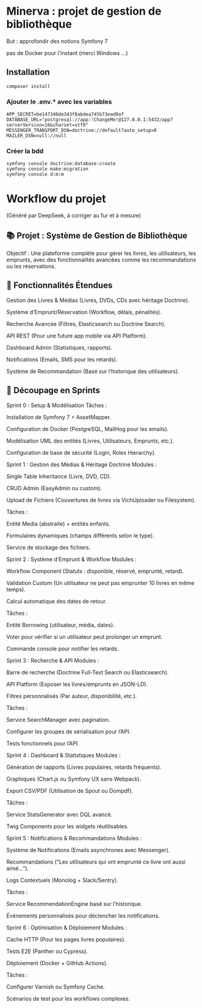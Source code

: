 # Minerva : projet de gestion de bibliothèque

But : approfondir des notions Symfony 7

pas de Docker pour l'instant (merci Windows ...)

## Installation
```shell
composer install
```

### Ajouter le .env.* avec les variables

``` dotenv
APP_SECRET=be147348de343f8abdea745b73ead9af
DATABASE_URL="postgresql://app:!ChangeMe!@127.0.0.1:5432/app?serverVersion=16&charset=utf8"
MESSENGER_TRANSPORT_DSN=doctrine://default?auto_setup=0
MAILER_DSN=null://null
```

### Créer la bdd
```shell
symfony console doctrine:database:create
symfony console make:migration
symfony console d:m:m
```

# Workflow du projet
(Généré par DeepSeek, à corriger au fur et à mesure)


## 📚 Projet : Système de Gestion de Bibliothèque
Objectif : Une plateforme complète pour gérer les livres, les utilisateurs, les emprunts, avec des fonctionnalités avancées comme les recommandations ou les réservations.

## 🎯 Fonctionnalités Étendues
Gestion des Livres & Médias (Livres, DVDs, CDs avec héritage Doctrine).

Système d’Emprunt/Réservation (Workflow, délais, pénalités).

Recherche Avancée (Filtres, Elasticsearch ou Doctrine Search).

API REST (Pour une future app mobile via API Platform).

Dashboard Admin (Statistiques, rapports).

Notifications (Emails, SMS pour les retards).

Système de Recommandation (Basé sur l’historique des utilisateurs).

## 📅 Découpage en Sprints
Sprint 0 : Setup & Modélisation
Tâches :

Installation de Symfony 7 + AssetMapper.

Configuration de Docker (PostgreSQL, MailHog pour les emails).

Modélisation UML des entités (Livres, Utilisateurs, Emprunts, etc.).

Configuration de base de sécurité (Login, Roles Hierarchy).

Sprint 1 : Gestion des Médias & Héritage Doctrine
Modules :

Single Table Inheritance (Livre, DVD, CD).

CRUD Admin (EasyAdmin ou custom).

Upload de Fichiers (Couvertures de livres via VichUploader ou Filesystem).

Tâches :

Entité Media (abstraite) + entités enfants.

Formulaires dynamiques (champs différents selon le type).

Service de stockage des fichiers.

Sprint 2 : Système d’Emprunt & Workflow
Modules :

Workflow Component (Statuts : disponible, réservé, emprunté, retard).

Validation Custom (Un utilisateur ne peut pas emprunter 10 livres en même temps).

Calcul automatique des dates de retour.

Tâches :

Entité Borrowing (utilisateur, média, dates).

Voter pour vérifier si un utilisateur peut prolonger un emprunt.

Commande console pour notifier les retards.

Sprint 3 : Recherche & API
Modules :

Barre de recherche (Doctrine Full-Text Search ou Elasticsearch).

API Platform (Exposer les livres/emprunts en JSON-LD).

Filtres personnalisés (Par auteur, disponibilité, etc.).

Tâches :

Service SearchManager avec pagination.

Configurer les groupes de sérialisation pour l’API.

Tests fonctionnels pour l’API.

Sprint 4 : Dashboard & Statistiques
Modules :

Génération de rapports (Livres populaires, retards fréquents).

Graphiques (Chart.js ou Symfony UX sans Webpack).

Export CSV/PDF (Utilisation de Spout ou Dompdf).

Tâches :

Service StatsGenerator avec DQL avancé.

Twig Components pour les widgets réutilisables.

Sprint 5 : Notifications & Recommandations
Modules :

Système de Notifications (Emails asynchrones avec Messenger).

Recommandations ("Les utilisateurs qui ont emprunté ce livre ont aussi aimé...").

Logs Contextuels (Monolog + Slack/Sentry).

Tâches :

Service RecommendationEngine basé sur l’historique.

Événements personnalisés pour déclencher les notifications.

Sprint 6 : Optimisation & Déploiement
Modules :

Cache HTTP (Pour les pages livres populaires).

Tests E2E (Panther ou Cypress).

Déploiement (Docker + GitHub Actions).

Tâches :

Configurer Varnish ou Symfony Cache.

Scénarios de test pour les workflows complexes.